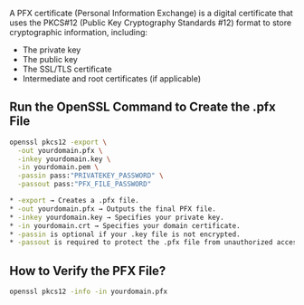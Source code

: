 A PFX certificate (Personal Information Exchange) is a digital certificate that uses the PKCS#12 (Public Key Cryptography Standards #12) format to store cryptographic information, including:

* The private key
* The public key
* The SSL/TLS certificate
* Intermediate and root certificates (if applicable)

## Run the OpenSSL Command to Create the .pfx File
```bash
openssl pkcs12 -export \
  -out yourdomain.pfx \
  -inkey yourdomain.key \
  -in yourdomain.pem \
  -passin pass:"PRIVATEKEY_PASSWORD" \
  -passout pass:"PFX_FILE_PASSWORD"

* -export → Creates a .pfx file.
* -out yourdomain.pfx → Outputs the final PFX file.
* -inkey yourdomain.key → Specifies your private key.
* -in yourdomain.crt → Specifies your domain certificate.
* -passin is optional if your .key file is not encrypted.
* -passout is required to protect the .pfx file from unauthorized access.

```
## How to Verify the PFX File?
```bash
openssl pkcs12 -info -in yourdomain.pfx
